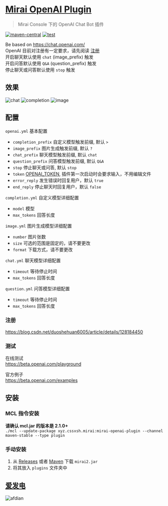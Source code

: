 # [Mirai OpenAI Plugin](https://github.com/cssxsh/mirai-openai-plugin)

> Mirai Console 下的 OpenAI Chat Bot 插件

[![maven-central](https://img.shields.io/maven-central/v/xyz.cssxsh.mirai/mirai-openai-plugin)](https://search.maven.org/artifact/xyz.cssxsh.mirai/mirai-openai-plugin)
[![test](https://github.com/cssxsh/mirai-openai-plugin/actions/workflows/test.yml/badge.svg)](https://github.com/cssxsh/mirai-openai-plugin/actions/workflows/test.yml)

Be based on <https://chat.openai.com/>  
OpenAI 目前对注册有一定要求，请先阅读 [注册](#注册)  
开启聊天默认使用 `chat` (image_prefix) 触发  
开启问答默认使用 `Q&A` (question_prefix) 触发  
停止聊天或问答默认使用 `stop` 触发  

## 效果

![chat](example/screenshot/chat.jpg)
![completion](example/screenshot/completion.jpg)
![image](example/screenshot/image.jpg)

## 配置

`openai.yml` 基本配置

*   `completion_prefix` 自定义模型触发前缀, 默认 `> `
*   `image_prefix` 图片生成触发前缀, 默认 `? `
*   `chat_prefix` 聊天模型触发前缀, 默认 `chat`
*   `question_prefix` 问答模型触发前缀, 默认 `Q&A`
*   `stop` 停止聊天或问答, 默认 `stop`
*   `token` [OPENAI_TOKEN](https://beta.openai.com/account/api-keys), 插件第一次启动时会要求输入，不用编辑文件
*   `error_reply` 发生错误时回复用户，默认 `true`
*   `end_reply` 停止聊天时回复用户，默认 `false`

`completion.yml` 自定义模型详细配置

*   `model` 模型
*   `max_tokens` 回答长度

`image.yml` 图片生成模型详细配置

*   `number` 图片张数
*   `size` 可选的范围是固定的，请不要更改
*   `format` 下载方式，请不要更改

`chat.yml` 聊天模型详细配置

*   `timeout` 等待停止时间
*   `max_tokens` 回答长度

`question.yml` 问答模型详细配置

*   `timeout` 等待停止时间
*   `max_tokens` 回答长度

### 注册

<https://blog.csdn.net/duoshehuan6005/article/details/128184450>

### 测试

在线测试  
<https://beta.openai.com/playground>

官方例子  
<https://beta.openai.com/examples>

## 安装

### MCL 指令安装

**请确认 mcl.jar 的版本是 2.1.0+**  
`./mcl --update-package xyz.cssxsh.mirai:mirai-openai-plugin --channel maven-stable --type plugin`

### 手动安装

1.  从 [Releases](https://github.com/cssxsh/mirai-openai-plugin/releases) 或者 [Maven](https://repo1.maven.org/maven2/xyz/cssxsh/mirai/mirai-openai-plugin/) 下载 `mirai2.jar`
2.  将其放入 `plugins` 文件夹中

## [爱发电](https://afdian.net/@cssxsh)

![afdian](example/sponsor/afdian.jpg)